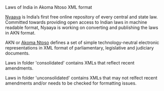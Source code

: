 
Laws of India in Akoma Ntoso XML format

[Nyaaya](http://nyaaya.in) is India’s first free online repository of every central and state law. Committed towards providing open access to Indian laws in machine readable format, Nyaaya is working on converting and publishing the laws in AKN format. 

AKN or [Akoma Ntoso](http://www.akomantoso.org/) defines a set of simple technology-neutral electronic representations in XML format of parliamentary, legislative and judiciary documents.

Laws in folder 'consolidated' contains XMLs that reflect recent amendments.

Laws in folder 'unconsolidated' contains XMLs that may not relfect recent amendments and/or needs to be checked for formatting issues.
